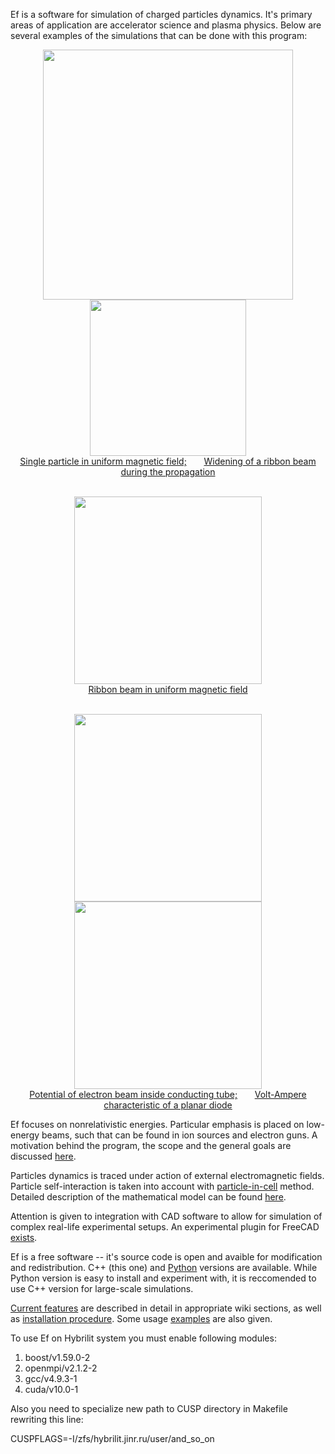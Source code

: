 Ef is a software for simulation of charged particles dynamics. It's primary areas of application are accelerator science and plasma physics. Below are several examples of the simulations that can be done with this program:

<p align="center">
<a href="https://github.com/epicf/ef/wiki/Single-Particle-In-Uniform-Magnetic-Field"><img src="https://github.com/epicf/ef/blob/dev/doc/figs/single_particle_in_magnetic_field/3d.png" width="400"/></a>
<a href="https://github.com/epicf/ef/wiki/Ribbon-Beam-Contour"><img src="https://raw.githubusercontent.com/epicf/ef/dev/doc/figs/ribbon_beam_contour/countour_beam.png" width="250"/>
</a>
<br>
<a href="https://github.com/epicf/ef/wiki/Single-Particle-In-Uniform-Magnetic-Field">Single particle in uniform magnetic field;</a>
&nbsp;&nbsp;&nbsp;&nbsp;&nbsp;
<a href="https://github.com/epicf/ef/wiki/Ribbon-Beam-Contour">Widening of a ribbon beam during the propagation</a>
</p>

<p align="center">
<br>
<a href="https://github.com/epicf/ef/wiki/Contour-of-Ribbon-Beam-In-Uniform-Magnetic-Field"><img src="https://github.com/epicf/ef/raw/dev/doc/figs/ribbon_beam_in_magnetic_field_contour/mgn_field_ribbon_contour.png" width="300"/></a>
<br>
<a href="https://github.com/epicf/ef/wiki/Contour-of-Ribbon-Beam-In-Uniform-Magnetic-Field">Ribbon beam in uniform magnetic field</a>
</p>

<p align="center">
<br>
<a href="https://github.com/epicf/ef/wiki/Potential-well-of-cylindrical-beam-in-tube"><img src="https://github.com/epicf/ef/blob/dev/doc/figs/potential_well_of_beam_in_tube/potential.png" width="300"/></a>
<a href="https://github.com/epicf/ef/wiki/Child-Langmuir-Law-for-Planar-Diode"><img src="https://github.com/epicf/ef/blob/dev/doc/figs/ex5_diode_childs_law/diode_VC.png" width="300"/></a>
<br>
<a href="https://github.com/epicf/ef/wiki/Potential-well-of-cylindrical-beam-in-tube">Potential of electron beam inside conducting tube;</a>
&nbsp;&nbsp;&nbsp;&nbsp;&nbsp;
<a href="https://github.com/epicf/ef/wiki/Child-Langmuir-Law-for-Planar-Diode">Volt-Ampere characteristic of a planar diode</a>
</p>

Ef focuses on nonrelativistic energies.
Particular emphasis is placed on low-energy beams, such that can be found in ion sources and electron guns.
A motivation behind the program, the scope and the general goals are discussed [here](https://github.com/epicf/ef/wiki/Motivation-and-Goals).

Particles dynamics is traced under action of external electromagnetic fields. 
Particle self-interaction is taken into account with [particle-in-cell](https://github.com/epicf/ef/wiki/What-It-Is-and-How-It-Works#intuitive-introduction-to-particle-in-cell-method) method. Detailed description of the mathematical model can be found [here](https://github.com/epicf/ef/wiki/What-It-Is-and-How-It-Works#mathematical-model-description).


Attention is given to integration with CAD software to allow for simulation of complex real-life experimental setups.
An experimental plugin for FreeCAD [exists](https://github.com/epicf/ef/wiki/Freecad-and-Paraview). 


Ef is a free software -- it's source code is open and avaible for
modification and redistribution.
C++ (this one) and [Python](https://github.com/epicf/ef_python) versions are available.
While Python version is easy to install and experiment with, it is
reccomended to use C++ version for large-scale simulations.


[Current features](https://github.com/epicf/ef/wiki/Current-Features-and-Development-Roadmap) 
are described in detail in appropriate wiki sections,
as well as [installation procedure](https://github.com/epicf/ef/wiki/Installation). 
Some usage [examples](https://github.com/epicf/ef/wiki/Examples) are also given.


To use Ef on Hybrilit system you must enable following modules:


1) boost/v1.59.0-2
2) openmpi/v2.1.2-2
3) gcc/v4.9.3-1
4) cuda/v10.0-1


Also you need to specialize new path to CUSP directory in Makefile 
rewriting this line:


CUSPFLAGS=-I/zfs/hybrilit.jinr.ru/user/and_so_on
